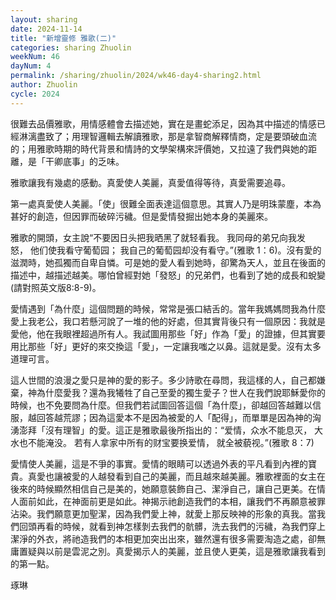 ```yaml
---
layout: sharing
date: 2024-11-14
title: "新增靈修 雅歌(二)"
categories: sharing Zhuolin
weekNum: 46
dayNum: 4
permalink: /sharing/zhuolin/2024/wk46-day4-sharing2.html
author: Zhuolin
cycle: 2024
---
```

很難去品價雅歌，用情感體會去描述她，實在是畫蛇添足，因為其中描述的情感已經淋漓盡致了；用理智邏輯去解讀雅歌，那是拿智商解釋情商，定是要頭破血流的；用雅歌時期的時代背景和情詩的文學架構來評價她，又拉遠了我們與她的距離，是「干卿底事」的乏味。  

雅歌讓我有幾處的感動。真愛使人美麗，真愛值得等待，真愛需要追尋。  

第一處真愛使人美麗。「使」很難全面表達這個意思。其實人乃是明珠蒙塵，本為甚好的創造，但因罪而破碎污穢。但是愛情發掘出她本身的美麗來。  

雅歌的開頭，女主說“不要因日头把我晒黑了就轻看我。 我同母的弟兄向我发怒， 他们使我看守葡萄园； 我自己的葡萄园却没有看守。”(雅歌‬ ‭1‬：‭6‬)。沒有愛的滋潤時，她孤獨而自卑自憐。可是她的愛人看到她時，卻驚為天人，並且在後面的描述中，越描述越美。哪怕曾經對她「發怒」的兄弟們，也看到了她的成長和蛻變(請對照英文版8:8-9)。  

愛情遇到「為什麼」這個問題的時候，常常是張口結舌的。當年我媽媽問我為什麼愛上我老公，我口若懸河說了一堆的他的好處，但其實背後只有一個原因：我就是愛他，他在我眼裡超過所有人。我試圖用那些「好」作為「愛」的證據，但其實要用比那些「好」更好的來交換這「愛」，一定讓我嗤之以鼻。這就是愛。沒有太多道理可言。  

這人世間的浪漫之愛只是神的愛的影子。多少詩歌在尋問，我這樣的人，自己都嫌棄，神為什麼愛我？還為我犧牲了自己至愛的獨生愛子？世人在我們說耶穌愛你的時候，也不免要問為什麼。但我們若試圖回答這個「為什麼」，卻越回答越難以信服，越回答越荒謬；因為這愛本不是因為被愛的人「配得」，而單單是因為神的洶湧澎拜「沒有理智」的愛。這正是雅歌最後所指出的：“爱情，众水不能息灭， 大水也不能淹没。 若有人拿家中所有的财宝要换爱情， 就全被藐视。”(雅歌‬ ‭8‬：‭7)  

愛情使人美麗，這是不爭的事實。愛情的眼睛可以透過外表的平凡看到內裡的寶貴。真愛也讓被愛的人越發看到自己的美麗，而且越來越美麗。雅歌裡面的女主在後來的時候顯然相信自己是美的，她願意裝飾自己、潔淨自己，讓自己更美。在情人面前如此，在神面前更是如此。神揭示祂創造我們的本相，讓我們不再願意被罪沾染。我們願意更加聖潔，因為我們愛上神，就愛上那反映神的形象的真我。當我們回頭再看的時候，就看到神怎樣剝去我們的骯髒，洗去我們的污穢，為我們穿上潔淨的外衣，將祂造我們的本相更加突出出來，雖然還有很多需要淘造之處，卻無庸置疑與以前是雲泥之別。真愛揭示人的美麗，並且使人更美，這是雅歌讓我看到的第一點。  

琢琳  
